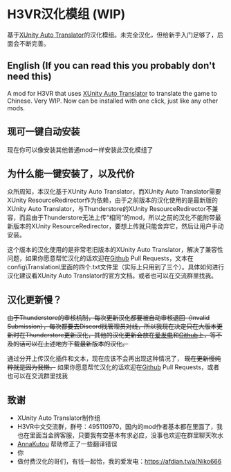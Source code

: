 # H3VR汉化模组 (WIP)

基于[XUnity Auto Translator](https://github.com/bbepis/XUnity.AutoTranslator)的汉化模组。未完全汉化，但给新手入门足够了，后面会不断完善。

## English (If you can read this you probably don't need this)

A mod for H3VR that uses [XUnity Auto Translator](https://github.com/bbepis/XUnity.AutoTranslator) to translate the game to Chinese. Very WIP. Now can be installed with one click, just like any other mods.

## **现可一键自动安装**

现在你可以像安装其他普通mod一样安装此汉化模组了

## 为什么能一键安装了，以及代价

众所周知，本汉化基于XUnity Auto Translator，而XUnity Auto Translator需要XUnity ResourceRedirector作为依赖，由于之前版本的汉化使用的是最新版的XUnity Auto Translator，与Thunderstore的XUnity ResourceRedirector不兼容，而且由于Thunderstore无法上传“相同”的mod，所以之前的汉化不能附带最新版本的XUnity ResourceRedirector，要想上传就只能舍弃它，然后让用户手动安装。

这个版本的汉化使用的是非常老旧版本的XUnity Auto Translator，解决了兼容性问题，如果你愿意帮忙汉化的话欢迎在[Github](https://github.com/Niko666233/H3VR_Chinese_Localization) Pull Requests，文本在config\Translation\里面的四个.txt文件里（实际上只用到了三个）。具体如何进行汉化建议看XUnity Auto Translator的官方文档。或者也可以在交流群里找我。

## 汉化更新慢？

~~由于Thunderstore的审核机制，每次更新汉化都要被自动审核退回（Invalid Submission），每次都要去Discord找管理员对线，所以我现在决定只在大版本更新时在Thunderstore更新汉化，其他的汉化更新会放在[爱发电](https://afdian.tv/a/Niko666)和[Github](https://github.com/Niko666233/H3VR_Chinese_Localization)上，等不及的话可以在上述地方下载最新版本的汉化。~~

通过分开上传汉化插件和文本，现在应该不会再出现这种情况了， ~~现在更新慢纯粹就是因为我懒，~~ 如果你愿意帮忙汉化的话欢迎在[Github](https://github.com/Niko666233/H3VR_Chinese_Localization) Pull Requests，或者也可以在交流群里找我

## 致谢

- XUnity Auto Translator制作组
- H3VR中文交流群，群号：495110970，国内的mod作者基本都在里面了，我也在里面当金牌客服，只要我有空基本有求必应，没事也欢迎在群里聊天吹水
- [AnnaKutou](https://github.com/AnnaKutou) 帮助修正了一些翻译错误
- 你
- 做付费汉化的哥们，有钱一起恰，我的爱发电：<https://afdian.tv/a/Niko666>
